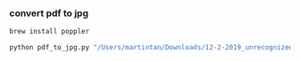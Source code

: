 ### convert pdf to jpg

```bash
brew install poppler

python pdf_to_jpg.py "/Users/martintan/Downloads/12-2-2019_unrecognized/[Barcode]-20191202-102119-00500002.pdf"
```